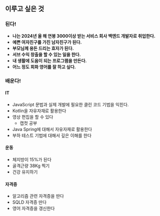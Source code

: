 

## 이루고 싶은 것

### 된다!
- **나는 2024년 올 해 연봉 3000이상 받는 서비스 회사 백엔드 개발자로 취업한다.**
- **예쁜 여자친구를 가진 남자친구가 된다.**
- **부모님께 용돈 드리는 효자가 된다.**
- **서브 수익 창출을 할 수 있는 일을 한다.**
- **내 생활에 도움이 되는 프로그램을 만든다.**
- **어느 정도 회화 영어를 잘 하고 싶다.**
### 배운다!

#### IT
- JavaScript 문법과 실제 개발에 필요한 클린 코드 기법을 익힌다.
- Kotlin을 자유자재로 활용한다
- 영상 편집을 할 수 있다
	- 캡컷 공부
- Java Spring에 대해서 자유자재로 활용한다
- 부하 테스트 기법에 대해서 깊은 이해를 한다

#### 운동
- 체지방이 15%가 된다
- 골격근량 38Kg 찍기
- 건강 유지하기


#### 자격증
- 알고리즘 관련 자격증을 딴다
- SQLD 자격증 딴다
- 영어 자격증을 갱신한다
